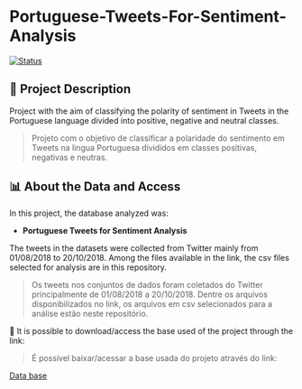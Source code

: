 # Portuguese-Tweets-For-Sentiment-Analysis

[![Status](https://img.shields.io/badge/Status-Progress-success?style=flat-square&logo=gravatar&logoColor=white)](https://github.com/protasiolai)

## 🎯 Project Description
Project with the aim of classifying the polarity of sentiment in Tweets in the Portuguese language divided into positive, negative and neutral classes.
> Projeto com o objetivo de  classificar a polaridade do sentimento em Tweets na lingua Portuguesa divididos em classes positivas, negativas e neutras.

## 📊 About the Data and Access
In this project, the database analyzed was:

* **Portuguese Tweets for Sentiment Analysis**

The tweets in the datasets were collected from Twitter mainly from 01/08/2018 to 20/10/2018. 
Among the files available in the link, the csv files selected for analysis are in this repository.

> Os tweets nos conjuntos de dados foram coletados do Twitter principalmente de 01/08/2018 a 20/10/2018.
> Dentre os arquivos disponibilizados no link, os arquivos em csv selecionados para a análise estão neste repositório.

📁 It is possible to download/access the base used of the project through the link:

>É possível baixar/acessar a base usada do projeto através do link:

[Data base](https://www.kaggle.com/datasets/augustop/portuguese-tweets-for-sentiment-analysis)
